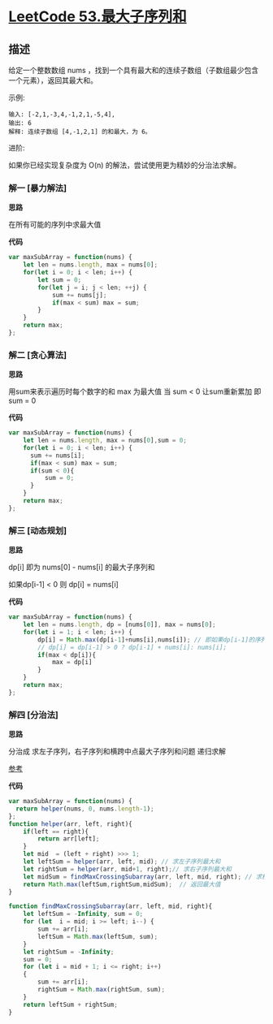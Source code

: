 # [LeetCode 53.最大子序列和](https://leetcode-cn.com/problems/maximum-subarray)
## 描述

给定一个整数数组 nums ，找到一个具有最大和的连续子数组（子数组最少包含一个元素），返回其最大和。

示例:
```
输入: [-2,1,-3,4,-1,2,1,-5,4],
输出: 6
解释: 连续子数组 [4,-1,2,1] 的和最大，为 6。
```
进阶:

如果你已经实现复杂度为 O(n) 的解法，尝试使用更为精妙的分治法求解。

### 解一 [暴力解法]
**思路**

在所有可能的序列中求最大值

**代码**
```Javascript 
var maxSubArray = function(nums) {
    let len = nums.length, max = nums[0];
    for(let i = 0; i < len; i++) {
        let sum = 0;
        for(let j = i; j < len; ++j) {
            sum += nums[j];
            if(max < sum) max = sum;
        }
    }
    return max;
};
```

### 解二 [贪心算法]
**思路**

用sum来表示遍历时每个数字的和 max 为最大值
当 sum < 0 让sum重新累加  即 sum = 0

**代码**

```Javascript 
var maxSubArray = function(nums) {
    let len = nums.length, max = nums[0],sum = 0;
    for(let i = 0; i < len; i++) {
      sum += nums[i];
      if(max < sum) max = sum;
      if(sum < 0){
          sum = 0;
      }
    }
    return max;
};
```
### 解三 [动态规划]
**思路**

dp[i] 即为 nums[0] - nums[i] 的最大子序列和 

如果dp[i-1] < 0 则 dp[i] = nums[i]

**代码**
```Javascript 
var maxSubArray = function(nums) {
    let len = nums.length, dp = [nums[0]], max = nums[0];
    for(let i = 1; i < len; i++) {
        dp[i] = Math.max(dp[i-1]+nums[i],nums[i]); // 即如果dp[i-1]的序列小于0 抛弃前面的序列和 也可以换成下面这行
        // dp[i] = dp[i-1] > 0 ? dp[i-1] + nums[i]: nums[i];
        if(max < dp[i]){
            max = dp[i]
        }
    }
    return max;
};
```
### 解四 [分治法]
**思路**

分治成 求左子序列，右子序列和横跨中点最大子序列和问题 递归求解

[参考](https://leetcode-cn.com/problems/maximum-subarray/solution/zui-da-zi-xu-he-cshi-xian-si-chong-jie-fa-bao-li-f/)

**代码**
```Javascript 
var maxSubArray = function(nums) {
  return helper(nums, 0, nums.length-1);
};
function helper(arr, left, right){
    if(left == right){
        return arr[left];
    }
    let mid  = (left + right) >>> 1;
    let leftSum = helper(arr, left, mid); // 求左子序列最大和
    let rightSum = helper(arr, mid+1, right);// 求右子序列最大和
    let midSum = findMaxCrossingSubarray(arr, left, mid, right); // 求横跨中点序列和
    return Math.max(leftSum,rightSum,midSum);  // 返回最大值
}

function findMaxCrossingSubarray(arr, left, mid, right){
    let leftSum = -Infinity, sum = 0;
    for (let  i = mid; i >= left; i--) {
        sum += arr[i];
        leftSum = Math.max(leftSum, sum);
    }
    let rightSum = -Infinity;
    sum = 0;
    for (let i = mid + 1; i <= right; i++)
    {
        sum += arr[i];
        rightSum = Math.max(rightSum, sum);
    }
    return leftSum + rightSum;
}
```
